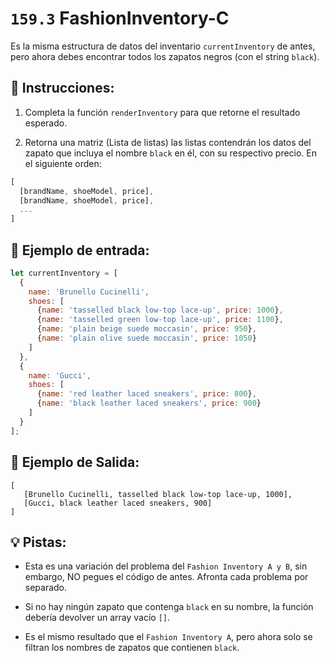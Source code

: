# `159.3` FashionInventory-C

Es la misma estructura de datos del inventario `currentInventory` de antes, pero ahora debes encontrar todos los zapatos negros (con el string `black`). 

## 📝 Instrucciones:

1. Completa la función `renderInventory` para que retorne el resultado esperado.

2. Retorna una matriz (Lista de listas) las listas contendrán los datos del zapato que incluya el nombre `black` en él, con su respectivo precio. En el siguiente orden:

```js
[
  [brandName, shoeModel, price],
  [brandName, shoeModel, price],
  ...
]
```

## 📎 Ejemplo de entrada:

```js
let currentInventory = [
  {
    name: 'Brunello Cucinelli',
    shoes: [
      {name: 'tasselled black low-top lace-up', price: 1000},
      {name: 'tasselled green low-top lace-up', price: 1100},
      {name: 'plain beige suede moccasin', price: 950},
      {name: 'plain olive suede moccasin', price: 1050}
    ]
  },
  {
    name: 'Gucci',
    shoes: [
      {name: 'red leather laced sneakers', price: 800},
      {name: 'black leather laced sneakers', price: 900}
    ]
  }
];
```

 ## 📎 Ejemplo de Salida:

```Js
[
   [Brunello Cucinelli, tasselled black low-top lace-up, 1000],
   [Gucci, black leather laced sneakers, 900]
]
```

## 💡 Pistas:

+ Esta es una variación del problema del `Fashion Inventory A y B`, sin embargo, NO pegues el código de antes. Afronta cada problema por separado.

+ Si no hay ningún zapato que contenga `black` en su nombre, la función debería devolver un array vacío `[]`.

+ Es el mismo resultado que el `Fashion Inventory A`, pero ahora solo se filtran los nombres de zapatos que contienen `black`.
